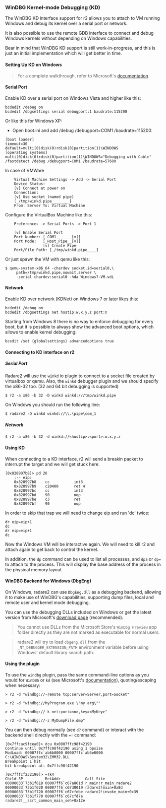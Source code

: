 ### WinDBG Kernel-mode Debugging (KD)

The WinDBG KD interface support for r2 allows you to attach to VM running
Windows and debug its kernel over a serial port or network.

It is also possible to use the remote GDB interface to connect and
debug Windows kernels without depending on Windows capabilities.

Bear in mind that WinDBG KD support is still work-in-progress, and this is
just an initial implementation which will get better in time.

#### Setting Up KD on Windows

> For a complete walkthrough, refer to Microsoft's [documentation](https://docs.microsoft.com/en-us/windows-hardware/drivers/debugger/setting-up-kernel-mode-debugging-in-windbg--cdb--or-ntsd).

#### Serial Port

Enable KD over a serial port on Windows Vista and higher like this:

```
bcdedit /debug on
bcdedit /dbgsettings serial debugport:1 baudrate:115200
```

Or like this for Windows XP:

* Open boot.ini and add /debug /debugport=COM1 /baudrate=115200:

```
[boot loader]
timeout=30
default=multi(0)disk(0)rdisk(0)partition(1)\WINDOWS
[operating systems]
multi(0)disk(0)rdisk(0)partition(1)\WINDOWS="Debugging with Cable" /fastdetect /debug /debugport=COM1 /baudrate=57600
```

In case of VMWare

```
	Virtual Machine Settings -> Add -> Serial Port
	Device Status:
	[v] Connect at power on
	Connection:
	[v] Use socket (named pipe)
	[_/tmp/winkd.pipe________]
	From: Server To: Virtual Machine
```
Configure the VirtualBox Machine like this:
```
    Preferences -> Serial Ports -> Port 1

    [v] Enable Serial Port
    Port Number: [_COM1_______[v]]
    Port Mode:   [_Host_Pipe__[v]]
                 [v] Create Pipe
    Port/File Path: [_/tmp/winkd.pipe____]
```
Or just spawn the VM with qemu like this:
```
$ qemu-system-x86_64 -chardev socket,id=serial0,\
     path=/tmp/winkd.pipe,nowait,server \
     -serial chardev:serial0 -hda Windows7-VM.vdi
```

#### Network

Enable KD over network (KDNet) on Windows 7 or later likes this:

```
bcdedit /debug on
bcdedit /dbgsettings net hostip:w.x.y.z port:n
```
Starting from Windows 8 there is no way to enforce debugging
for every boot, but it is possible to always show the advanced boot options,
which allows to enable kernel debugging:
```
bcedit /set {globalsettings} advancedoptions true
```

#### Connecting to KD interface on r2

##### Serial Port

Radare2 will use the `winkd` io plugin to connect to a socket file
created by virtualbox or qemu. Also, the `winkd` debugger plugin and
we should specify the x86-32 too. (32 and 64 bit debugging is supported)

```
$ r2 -a x86 -b 32 -D winkd winkd:///tmp/winkd.pipe
```

On Windows you should run the following line:

```
$ radare2 -D winkd winkd://\\.\pipe\com_1
```

##### Network

```
$ r2 -a x86 -b 32 -d winkd://<hostip>:<port>:w.x.y.z
```

#### Using KD

When connecting to a KD interface, r2 will send a breakin packet to interrupt
the target and we will get stuck here:

```
[0x828997b8]> pd 20
	;-- eip:
	0x828997b8    cc           int3
	0x828997b9    c20400       ret 4
	0x828997bc    cc           int3
	0x828997bd    90           nop
	0x828997be    c3           ret
    0x828997bf    90           nop
```

In order to skip that trap we will need to change eip and run 'dc' twice:
```
dr eip=eip+1
dc
dr eip=eip+1
dc
```
Now the Windows VM will be interactive again. We will need to kill r2 and
attach again to get back to control the kernel.

In addition, the `dp` command can be used to list all processes, and
`dpa` or `dp=` to attach to the process. This will display the base
address of the process in the physical memory layout.

#### WinDBG Backend for Windows (DbgEng)

On Windows, radare2 can use `DbgEng.dll` as a debugging backend,
allowing it to make use of WinDBG's capabilities, supporting dump files,
local and remote user and kernel mode debugging.

You can use the debugging DLLs included on Windows or get the latest version from Microsoft's [download page](https://docs.microsoft.com/en-us/windows-hardware/drivers/debugger/debugger-download-tools) (recommended).

> You cannot use DLLs from the Microsoft Store's `WinDbg Preview` app folder directly as they are not marked as executable for normal users.

> radare2 will try to load `dbgeng.dll` from the `_NT_DEBUGGER_EXTENSION_PATH` environment variable before using Windows' default library search path.

#### Using the plugin

To use the `windbg` plugin, pass the same command-line options as you would for `WinDBG` or `kd` (see Microsoft's [documentation](https://docs.microsoft.com/en-us/windows-hardware/drivers/debugger/windbg-command-line-options)), quoting/escaping when necessary:

```
> r2 -d "windbg://-remote tcp:server=Server,port=Socket"
```
```
> r2 -d "windbg://MyProgram.exe \"my arg\""
```
```
> r2 -d "windbg://-k net:port=<n>,key=<MyKey>"
```
```
> r2 -d "windbg://-z MyDumpFile.dmp"
```

You can then debug normally (see `d?` command) or interact with the backend shell directly with the `=!` command:

```
[0x7ffcac9fcea0]> dcu 0x0007ffc98f42190
Continue until 0x7ffc98f42190 using 1 bpsize
ModLoad: 00007ffc`ab6b0000 00007ffc`ab6e0000   C:\WINDOWS\System32\IMM32.DLL
Breakpoint 1 hit
hit breakpoint at: 0x7ffc98f42190

[0x7fffcf232190]> =!k4
Child-SP          RetAddr           Call Site
00000033`73b1f618 00007ff6`c67a861d r_main!r_main_radare2
00000033`73b1f620 00007ff6`c67d0019 radare2!main+0x8d
00000033`73b1f720 00007ff6`c67cfebe radare2!invoke_main+0x39
00000033`73b1f770 00007ff6`c67cfd7e radare2!__scrt_common_main_seh+0x12e
```
